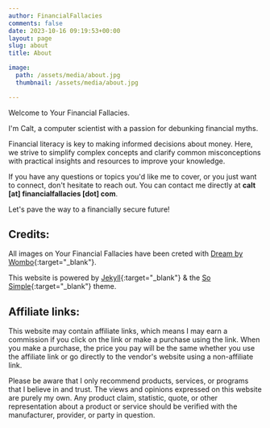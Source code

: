 ```yaml
---
author: FinancialFallacies
comments: false
date: 2023-10-16 09:19:53+00:00
layout: page
slug: about
title: About

image:
  path: /assets/media/about.jpg
  thumbnail: /assets/media/about.jpg

---
```


Welcome to Your Financial Fallacies.

I'm Calt, a computer scientist with a passion for debunking financial myths. 

Financial literacy is key to making informed decisions about money. Here, we strive to simplify complex concepts and clarify common misconceptions with practical insights and resources to improve your knowledge. 

If you have any questions or topics you'd like me to cover, or you just want to connect, don't hesitate to reach out. You can contact me directly at **calt [at] financialfallacies [dot] com**.

Let's pave the way to a financially secure future!

## Credits:
All images on Your Financial Fallacies have been creted with [Dream by Wombo](https://dream.ai/){:target="_blank"}.

This website is powered by [Jekyll](https://jekyllrb.com/){:target="_blank"} & the [So Simple](https://github.com/mmistakes/so-simple-theme){:target="_blank"} theme.


## Affiliate links:

This website may contain affiliate links, which means I may earn a commission if you click on the link or make a purchase using the link. When you make a purchase, the price you pay will be the same whether you use the affiliate link or go directly to the vendor's website using a non-affiliate link. 

Please be aware that I only recommend products, services, or programs that I believe in and trust. The views and opinions expressed on this website are purely my own. Any product claim, statistic, quote, or other representation about a product or service should be verified with the manufacturer, provider, or party in question.
